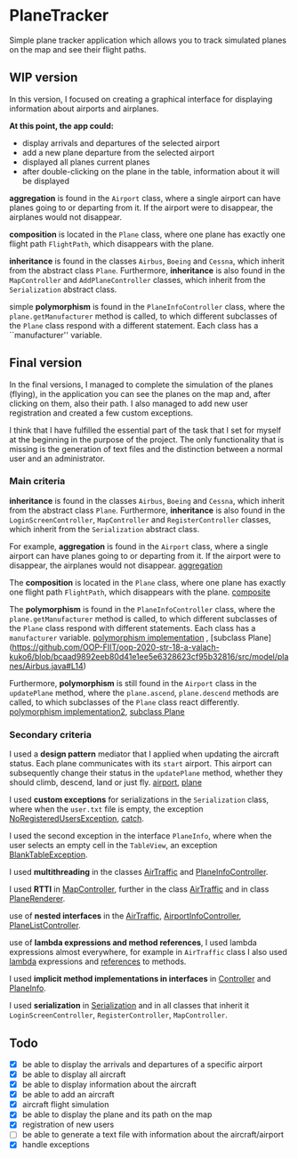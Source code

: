 # PlaneTracker
Simple plane tracker application which allows you to track simulated planes on the map and see their flight paths.

## WIP version
In this version, I focused on creating a graphical interface for displaying information about airports and airplanes.

**At this point, the app could:**
- display arrivals and departures of the selected airport
- add a new plane departure from the selected airport
- displayed all planes current planes
- after double-clicking on the plane in the table, information about it will be displayed

**aggregation** is found in the `Airport` class, where a single airport can have planes going to or departing from it. If the airport were to disappear, the airplanes would not disappear.

**composition** is located in the `Plane` class, where one plane has exactly one flight path `FlightPath`, which disappears with the plane.

**inheritance** is found in the classes `Airbus`, `Boeing` and `Cessna`, which inherit from the abstract class `Plane`. Furthermore, **inheritance** is also found in the `MapController` and `AddPlaneController` classes, which inherit from the `Serialization` abstract class.

simple **polymorphism** is found in the `PlaneInfoController` class, where the `plane.getManufacturer` method is called, to which different subclasses of the `Plane` class respond with a different statement. Each class has a ``manufacturer'' variable.


## Final version
In the final versions, I managed to complete the simulation of the planes (flying), in the application you can see the planes on the map and, after clicking on them, also their path. I also managed to add new user registration and created a few custom exceptions.

I think that I have fulfilled the essential part of the task that I set for myself at the beginning in the purpose of the project. The only functionality that is missing is the generation of text files and the distinction between a normal user and an administrator.

### Main criteria
**inheritance** is found in the classes `Airbus`, `Boeing` and `Cessna`, which inherit from the abstract class `Plane`. Furthermore, **inheritance** is also found in the `LoginScreenController`, `MapController` and `RegisterController` classes, which inherit from the `Serialization` abstract class.

For example, **aggregation** is found in the `Airport` class, where a single airport can have planes going to or departing from it. If the airport were to disappear, the airplanes would not disappear.
[aggregation](https://github.com/OOP-FIIT/oop-2020-str-18-a-valach-kuko6/blob/bcaad9892eeb80d41e1ee5e6328623cf95b32816/src/model/Airport.java#L22-L23)

The **composition** is located in the `Plane` class, where one plane has exactly one flight path `FlightPath`, which disappears with the plane.
[composite](https://github.com/OOP-FIIT/oop-2020-str-18-a-valach-kuko6/blob/bcaad9892eeb80d41e1ee5e6328623cf95b32816/src/model/planes/Plane.java#L43)

The **polymorphism** is found in the `PlaneInfoController` class, where the `plane.getManufacturer` method is called, to which different subclasses of the `Plane` class respond with different statements. Each class has a `manufacturer` variable.
[polymorphism implementation](https://github.com/OOP-FIIT/oop-2020-str-18-a-valach-kuko6/blob/bcaad9892eeb80d41e1ee5e6328623cf95b32816/src/controller/PlaneInfoController.java#L133) , [subclass Plane] (https://github.com/OOP-FIIT/oop-2020-str-18-a-valach-kuko6/blob/bcaad9892eeb80d41e1ee5e6328623cf95b32816/src/model/planes/Airbus.java#L14)


Furthermore, **polymorphism** is still found in the `Airport` class in the `updatePlane` method, where the `plane.ascend`, `plane.descend` methods are called, to which subclasses of the `Plane` class react differently.
[polymorphism implementation2](https://github.com/OOP-FIIT/oop-2020-str-18-a-valach-kuko6/blob/bcaad9892eeb80d41e1ee5e6328623cf95b32816/src/model/Airport.java#L85),
[subclass Plane](https://github.com/OOP-FIIT/oop-2020-str-18-a-valach-kuko6/blob/bcaad9892eeb80d41e1ee5e6328623cf95b32816/src/model/planes/Airbus.java#L59-L80)


### Secondary criteria
I used a **design pattern** mediator that I applied when updating the aircraft status. Each plane communicates with its `start` airport. This airport can subsequently change their status in the `updatePlane` method, whether they should climb, descend, land or just fly.
[airport](https://github.com/OOP-FIIT/oop-2020-str-18-a-valach-kuko6/blob/bcaad9892eeb80d41e1ee5e6328623cf95b32816/src/model/Airport.java#L85),
[plane](https://github.com/OOP-FIIT/oop-2020-str-18-a-valach-kuko6/blob/bcaad9892eeb80d41e1ee5e6328623cf95b32816/src/model/planes/Plane.java#L149-L154)

I used **custom exceptions** for serializations in the `Serialization` class, where when the `user.txt` file is empty, the exception [NoRegisteredUsersException](https://github.com/OOP-FIIT/oop-2020-str-18-a-valach-kuko6/blob/bcaad9892eeb80d41e1ee5e6328623cf95b32816/src/controller/abstracts/Serialization.java#L120),
[catch](https://github.com/OOP-FIIT/oop-2020-str-18-a-valach-kuko6/blob/bcaad9892eeb80d41e1ee5e6328623cf95b32816/src/controller/LoginScreenController.java#L118-L124).

I used the second exception in the interface `PlaneInfo`, where when the user selects an empty cell in the `TableView`, an exception [BlankTableException](https://github.com/OOP-FIIT/oop-2020-str-18-a-valach-kuko6/blob/bcaad9892eeb80d41e1ee5e6328623cf95b32816/src/controller/abstracts/PlaneInfo.java#L41-L45).

I used **multithreading** in the classes [AirTraffic](https://github.com/OOP-FIIT/oop-2020-str-18-a-valach-kuko6/blob/bcaad9892eeb80d41e1ee5e6328623cf95b32816/src/controller/AirTraffic.java#L22) and [PlaneInfoController](https://github.com/OOP-FIIT/oop-2020-str-18-a-valach-kuko6/blob/bcaad9892eeb80d41e1ee5e6328623cf95b32816/src/controller/PlaneInfoController.java#L91).

I used **RTTI** in [MapController](https://github.com/OOP-FIIT/oop-2020-str-18-a-valach-kuko6/blob/bcaad9892eeb80d41e1ee5e6328623cf95b32816/src/controller/MapController.java#L64),
further in the class [AirTraffic](https://github.com/OOP-FIIT/oop-2020-str-18-a-valach-kuko6/blob/bcaad9892eeb80d41e1ee5e6328623cf95b32816/src/controller/AirTraffic.java#L90) and
in class [PlaneRenderer](https://github.com/OOP-FIIT/oop-2020-str-18-a-valach-kuko6/blob/bcaad9892eeb80d41e1ee5e6328623cf95b32816/src/view/PlaneRenderer.java#L64).

use of **nested interfaces** in the [AirTraffic](https://github.com/OOP-FIIT/oop-2020-str-18-a-valach-kuko6/blob/bcaad9892eeb80d41e1ee5e6328623cf95b32816/src/controller/AirTraffic.java#L22),
[AirportInfoController](https://github.com/OOP-FIIT/oop-2020-str-18-a-valach-kuko6/blob/bcaad9892eeb80d41e1ee5e6328623cf95b32816/src/controller/AirportInfoController.java#L29),
[PlaneListController](https://github.com/OOP-FIIT/oop-2020-str-18-a-valach-kuko6/blob/bcaad9892eeb80d41e1ee5e6328623cf95b32816/src/controller/PlaneListController.java#L25).

use of **lambda expressions and method references**, I used lambda expressions almost everywhere, for example in `AirTraffic` class I also used [lambda](https://github.com/OOP-FIIT/oop-2020-str-18-a-valach-kuko6/blob/bcaad9892eeb80d41e1ee5e6328623cf95b32816/src/controller/AirTraffic.java#L88) expressions and [references](https://github.com/OOP-FIIT/oop-2020-str-18-a-valach-kuko6/blob/bcaad9892eeb80d41e1ee5e6328623cf95b32816/src/controller/AirTraffic.java#L78) to methods.

I used **implicit method implementations in interfaces** in [Controller](https://github.com/OOP-FIIT/oop-2020-str-18-a-valach-kuko6/blob/bcaad9892eeb80d41e1ee5e6328623cf95b32816/src/controller/abstracts/Controller.java#L30) and [PlaneInfo](https://github.com/OOP-FIIT/oop-2020-str-18-a-valach-kuko6/blob/bcaad9892eeb80d41e1ee5e6328623cf95b32816/src/controller/abstracts/PlaneInfo.java#L36).

I used **serialization** in [Serialization](https://github.com/OOP-FIIT/oop-2020-str-18-a-valach-kuko6/blob/bcaad9892eeb80d41e1ee5e6328623cf95b32816/src/controller/abstracts/Serialization.java#L18) and in all classes that inherit it
`LoginScreenController`, `RegisterController`, `MapController`.

## Todo
- [x] be able to display the arrivals and departures of a specific airport
- [x] be able to display all aircraft
- [x] be able to display information about the aircraft
- [x] be able to add an aircraft
- [x] aircraft flight simulation
- [x] be able to display the plane and its path on the map
- [x] registration of new users
- [ ] be able to generate a text file with information about the aircraft/airport
- [x] handle exceptions
